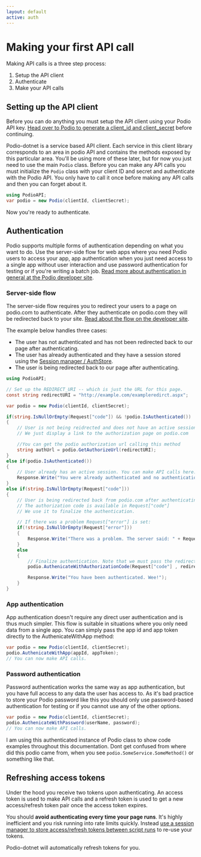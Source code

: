 ```yaml
---
layout: default
active: auth
---
```

# Making your first API call
Making API calls is a three step process:

1. Setup the API client
2. Authenticate
3. Make your API calls

## Setting up the API client
Before you can do anything you must setup the API client using your Podio API key. [Head over to Podio to generate a client_id and client_secret](https://podio.com/settings/api) before continuing.

Podio-dotnet is a service based API client. Each service in this client library corresponds to an area in podio API and contains the methods exposed by this particular area. You'll be using more of these later, but for now you just need to use the main `Podio` class. Before you can make any API calls you must initialize the `Podio` class with your client ID and secret and authenticate with the Podio API. You only have to call it once before making any API calls and then you can forget about it.

```csharp
using PodioAPI;
var podio = new Podio(clientId, clientSecret);
```

Now you're ready to authenticate.

## Authentication
Podio supports multiple forms of authentication depending on what you want to do. Use the server-side flow for web apps where you need Podio users to access your app, app authentication when you just need access to a single app without user interaction and use password authentication for testing or if you're writing a batch job. [Read more about authentication in general at the Podio developer site](https://developers.podio.com/authentication).

### Server-side flow
The server-side flow requires you to redirect your users to a page on podio.com to authenticate. After they authenticate on podio.com they will be redirected back to your site. [Read about the flow on the developer site](https://developers.podio.com/authentication/server_side).

The example below handles three cases:

* The user has not authenticated and has not been redirected back to our page after authenticating.
* The user has already authenticated and they have a session stored using the [Session manager / AuthStore]({{site.baseurl}}/sessions).
* The user is being redirected back to our page after authenticating.

```csharp
using PodioAPI;

// Set up the REDIRECT_URI -- which is just the URL for this page.
const string redirectURI = "http://example.com/exampleredirct.aspx";

var podio = new Podio(clientId, clientSecret);

if(string.IsNullOrEmpty(Request["code"]) && !podio.IsAuthenticated())
{
    // User is not being reidrected and does not have an active session
    // We just display a link to the authorization page on podio.com

    //You can get the podio authorization url calling this method
    string authUrl = podio.GetAuthorizeUrl(redirectURI);
}
else if(podio.IsAuthenticated())
{
    // User already has an active session. You can make API calls here:
    Response.Write("You were already authenticated and no authentication is needed.";)
}
else if(string.IsNullOrEmpty(Request["code"]))
{
    // User is being redirected back from podio.com after authenticating.
    // The authorization code is available in Request["code"]
    // We use it to finalize the authentication.

    // If there was a problem Request["error"] is set:
    if(!string.IsNullOrEmpty(Request["error"]))
    {
        Response.Write("There was a problem. The server said: " + Request["error_description"]);
    }
    else
    {
        // Finalize authentication. Note that we must pass the redirectURI again.
        podio.AuthenicateWithAuthorizationCode(Request["code"] , redirectURI);

        Response.Write("You have been authenticated. Wee!");
    }
}
```

### App authentication
App authentication doesn't require any direct user authentication and is thus much simpler. This flow is suitable in situations where you only need data from a single app. You can simply pass the app id and app token directly to the AuthenicateWithApp method:

```csharp
var podio = new Podio(clientId, clientSecret);
podio.AuthenicateWithApp(appId, appToken);
// You can now make API calls.
```

### Password authentication
Password authentication works the same way as app authentication, but you have full access to any data the user has access to. As it's bad practice to store your Podio password like this you should only use password-based authentication for testing or if you cannot use any of the other options.

```csharp
var podio = new Podio(clientId, clientSecret);
podio.AuthenicateWithPassword(userName, password);
// You can now make API calls.
```

<span class="note">I am using this authenticated instance of Podio class to show code examples throughout this documentation. Dont get confused from where did this podio came from, when you see `podio.SomeService.SomeMethod()` or something like that. </span>

## Refreshing access tokens
Under the hood you receive two tokens upon authenticating. An access token is used to make API calls and a refresh token is used to get a new access/refresh token pair once the access token expires.

You should **avoid authenticating every time your page runs**. It's highly inefficient and you risk running into rate limits quickly. Instead [use a session manager to store access/refresh tokens between script runs]({{site.baseurl}}/sessions) to re-use your tokens.

Podio-dotnet will automatically refresh tokens for you.
